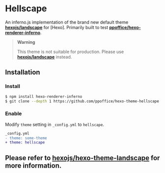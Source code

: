 # Hellscape

An inferno.js implementation of the brand new default theme **[hexojs/landscape](https://github.com/hexojs/hexo-theme-landscape)** for [Hexo].
Primarily built to test **[ppoffice/hexo-renderer-inferno](https://github.com/ppoffice/hexo-renderer-inferno)**.

> **Warning**
>
> This theme is not suitable for production. Please use **[hexojs/landscape](https://github.com/hexojs/hexo-theme-landscape)** instead.

## Installation

### Install

``` bash
$ npm install hexo-renderer-inferno
$ git clone --depth 1 https://github.com/ppoffice/hexo-theme-hellscape themes/hellscape
```

### Enable

Modify `theme` setting in `_config.yml` to `hellscape`.

``` diff
_config.yml
- theme: some-theme
+ theme: hellscape
```

## Please refer to [hexojs/hexo-theme-landscape](https://github.com/hexojs/hexo-theme-landscape) for more information.